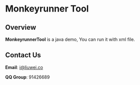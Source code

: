 # Monkeyrunner Tool



## Overview

**MonkeyrunnerTool** is a java demo, You can run it with xml file.



## Contact Us


**Email**:  <i@liuwei.co>

**QQ Group**: 91426689
